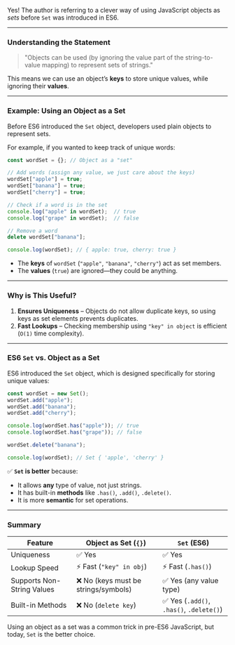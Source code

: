Yes! The author is referring to a clever way of using JavaScript objects as *sets* before `Set` was introduced in ES6.

---

### **Understanding the Statement**
> "Objects can be used (by ignoring the value part of the string-to-value mapping) to represent sets of strings."

This means we can use an object’s **keys** to store unique values, while ignoring their **values**.

---

### **Example: Using an Object as a Set**
Before ES6 introduced the `Set` object, developers used plain objects to represent sets. 

For example, if you wanted to keep track of unique words:
```javascript
const wordSet = {}; // Object as a "set"

// Add words (assign any value, we just care about the keys)
wordSet["apple"] = true;
wordSet["banana"] = true;
wordSet["cherry"] = true;

// Check if a word is in the set
console.log("apple" in wordSet);  // true
console.log("grape" in wordSet);  // false

// Remove a word
delete wordSet["banana"];

console.log(wordSet); // { apple: true, cherry: true }
```
- The **keys** of `wordSet` (`"apple"`, `"banana"`, `"cherry"`) act as set members.
- The **values** (`true`) are ignored—they could be anything.

---

### **Why is This Useful?**
1. **Ensures Uniqueness** – Objects do not allow duplicate keys, so using keys as set elements prevents duplicates.
2. **Fast Lookups** – Checking membership using `"key" in object` is efficient (`O(1)` time complexity).

---

### **ES6 `Set` vs. Object as a Set**
ES6 introduced the `Set` object, which is designed specifically for storing unique values:

```javascript
const wordSet = new Set();
wordSet.add("apple");
wordSet.add("banana");
wordSet.add("cherry");

console.log(wordSet.has("apple")); // true
console.log(wordSet.has("grape")); // false

wordSet.delete("banana");

console.log(wordSet); // Set { 'apple', 'cherry' }
```
✅ **`Set` is better** because:
- It allows **any** type of value, not just strings.
- It has built-in **methods** like `.has()`, `.add()`, `.delete()`.
- It is more **semantic** for set operations.

---

### **Summary**
| Feature          | Object as Set (`{}`) | `Set` (ES6) |
|----------------|----------------|---------|
| Uniqueness     | ✅ Yes | ✅ Yes |
| Lookup Speed   | ⚡ Fast (`"key" in obj`) | ⚡ Fast (`.has()`) |
| Supports Non-String Values | ❌ No (keys must be strings/symbols) | ✅ Yes (any value type) |
| Built-in Methods | ❌ No (`delete key`) | ✅ Yes (`.add()`, `.has()`, `.delete()`) |

Using an object as a set was a common trick in pre-ES6 JavaScript, but today, `Set` is the better choice. 
